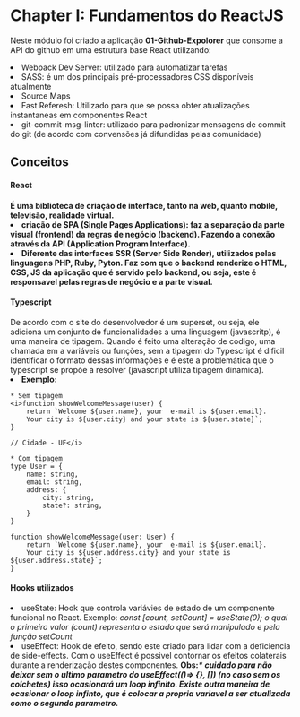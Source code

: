 <h1>Chapter I: Fundamentos do ReactJS</h1>

<p>Neste módulo foi criado a aplicação <b>01-Github-Expolorer</b> que consome a API do github em uma estrutura base React utilizando:<p>

  <li>Webpack Dev Server: utilizado para automatizar tarefas</li>
  <li>SASS: é um dos principais pré-processadores CSS disponíveis atualmente</li>
  <li>Source Maps</li>
  <li>Fast Referesh: Utilizado para que se possa obter atualizações instantaneas em componentes React</li>
  <li>git-commit-msg-linter: utilizado para padronizar mensagens de commit do git (de acordo com convensões já difundidas pelas comunidade)</li>

<h2>Conceitos</h2>

<h4>React<h4>
  É uma biblioteca de criação de interface, tanto na web, quanto mobile, televisão, realidade virtual.<li>criação de SPA (Single Pages Applications): faz a separação da parte visual (frontend) da regras de negócio (backend). Fazendo a conexão através da API (Application Program Interface).</li>

  <li>Diferente das interfaces SSR (Server Side Render), utilizados pelas linguagens PHP, Ruby, Pyton. Faz 
  com que	o backend renderize o HTML, CSS, JS da aplicação que é servido pelo backend, ou seja, este é responsavel pelas regras de negócio e a parte visual.</li>

<h4>Typescript</h4>
	De acordo com o site do desenvolvedor é um superset, ou seja, ele adiciona um conjunto de funcionalidades a uma linguagem (javascritp), é uma maneira de tipagem.
	Quando é feito uma alteração de codigo, uma chamada em a variáveis ou funções, sem a tipagem do Typescript é dificil identificar o formato dessas informações e é este a problemática que o typescript se propõe a resolver (javascript utiliza tipagem dinamica).

  <li><b>Exemplo:</b></li>
	
	* Sem tipagem
	<i>function showWelcomeMessage(user) {
		return `Welcome ${user.name}, your  e-mail is ${user.email}. 
		Your city is ${user.city} and your state is ${user.state}`;
	}
	
	// Cidade - UF</i>
	
	* Com tipagem
	type User = {
		name: string,
		email: string,
		address: {
			city: string,
			state?: string,
		}
	}
	
	function showWelcomeMessage(user: User) {
		return `Welcome ${user.name}, your  e-mail is ${user.email}. 
		Your city is ${user.address.city} and your state is ${user.address.state}`;
	}

  <h4>Hooks utilizados</h4>
  <li>useState: Hook que controla variávies de estado de um componente funcional no React. Exemplo: <i>const [count, setCount] = useState(0); o qual o primeiro valor (count) representa o estado que será manipulado e pela função setCount</i> </li>
  <li>useEffect: Hook de efeito, sendo este criado para lidar com a deficiencia de side-effects. Com o useEffect é possivel contornar os efeitos colaterais durante a renderização destes componentes. <b>Obs:<i>* cuidado para não deixar sem o ultimo parametro do useEffect(()=> {}, []) (no caso sem os colchetes) isso ocasionará um loop infinito. Existe outra maneira de ocasionar o loop infinto, que é colocar a propria variavel a ser atualizada como o segundo parametro. </i></b> </li>